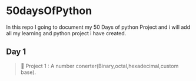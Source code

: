 # 50daysOfPython
In this repo I going to document my 50 Days of python Project and i will add all my learning and python project i have created.

## Day 1 

> 🐍 Project 1 : A number conerter(Binary,octal,hexadecimal,custom base).